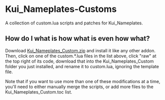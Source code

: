 Kui_Nameplates-Customs
======================
A collection of custom.lua scripts and patches for Kui_Nameplates.

How do I what is how what is even how what?
-------------------------------------------

Download [Kui_Nameplates_Custom.zip](https://github.com/kesava-wow/kuinameplates-customs/raw/master/Kui_Nameplates_Custom.zip) and install it like any other addon. Then, click on one of the custom.\*.lua files in the list above, click "raw" at the top right of its code, download that into the Kui_Nameplates_Custom folder you just installed, and rename it to custom.lua, ignoring the template file.

Note that if you want to use more than one of these modifications at a time, you'll need to either manually merge the scripts, or add more files to the Kui_Nameplates_Custom.toc list.
